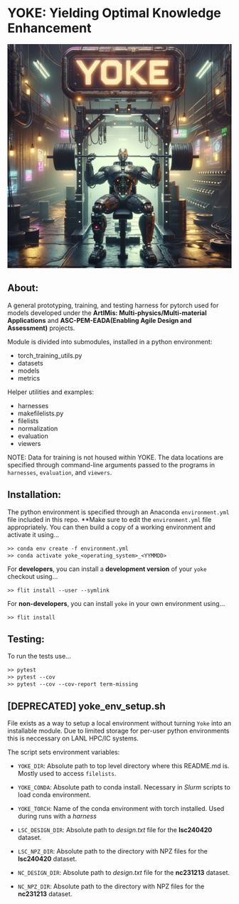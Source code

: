 YOKE: Yielding Optimal Knowledge Enhancement
============================================

![Get YOKEd!](./YOKE_DALLE_512x512.png)


About:
------

A general prototyping, training, and testing harness for pytorch used
for models developed under the **ArtIMis: Multi-physics/Multi-material
Applications** and **ASC-PEM-EADA(Enabling Agile Design and Assessment)**
projects.

Module is divided into submodules, installed in a python environment:

- torch_training_utils.py
- datasets
- models
- metrics

Helper utilities and examples:

- harnesses
- makefilelists.py
- filelists
- normalization
- evaluation
- viewers

NOTE: Data for training is not housed within YOKE. The data locations are
specified through command-line arguments passed to the programs in
`harnesses`, `evaluation`, and `viewers`.


Installation:
-------------

The python environment is specified through an Anaconda
`environment.yml` file included in this repo. **Make sure to edit the
`environment.yml` file appropriately. You can then build a copy of a
working environment and activate it using...

```
>> conda env create -f environment.yml
>> conda activate yoke_<operating_system>_<YYMMDD>
```

For **developers**, you can install a **development version** of your
`yoke` checkout using...

```
>> flit install --user --symlink
```

For **non-developers**, you can install `yoke` in your own environment
using...

```
>> flit install
```

Testing:
--------

To run the tests use...

```
>> pytest
>> pytest --cov
>> pytest --cov --cov-report term-missing
```

[DEPRECATED] **yoke_env_setup.sh**
--------------------------------

File exists as a way to setup a local environment without turning
`Yoke` into an installable module. Due to limited storage for per-user
python environments this is neccessary on LANL HPC/IC systems.

The script sets environment variables:

- `YOKE_DIR`: Absolute path to top level directory where this
  README.md is. Mostly used to access `filelists`.

- `YOKE_CONDA`: Absolute path to conda install. Necessary in *Slurm*
  scripts to load conda environment.

- `YOKE_TORCH`: Name of the conda environment with torch
  installed. Used during runs with a *harness*

- `LSC_DESIGN_DIR`: Absolute path to *design.txt* file for the
  **lsc240420** dataset.

- `LSC_NPZ_DIR`: Absolute path to the directory with NPZ files for the
  **lsc240420** dataset.

- `NC_DESIGN_DIR`: Absolute path to *design.txt* file for the
  **nc231213** dataset.

- `NC_NPZ_DIR`: Absolute path to the directory with NPZ files for the
  **nc231213** dataset.
